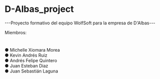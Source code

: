 # D-Albas_project
---Proyecto formativo del equipo WolfSoft para la empresa de D'Albas---
 
 Miembros:<br>
 #
● Michelle Xiomara Morea<br>
● Kevin Andrés Ruiz<br>
● Andrés Felipe Quintero<br>
● Juan Esteban Diaz<br>
● Juan Sebastián Laguna<br>
